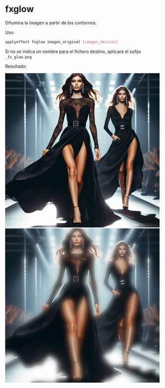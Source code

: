 # fxglow

Difumina la imagen a partir de los contornos.

Uso:

``` sh
applyeffect fxglow imagen_original [imagen_destino]
```

Si no se indica un nombre para el fichero destino, aplicará el sufijo `_fx_glow.png`

Resultado:

![imagen original](../../images/image.jpg)
![fxglow](../../images/image_fx_glow.png)
